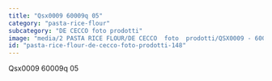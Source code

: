 ```yaml
---
title: "Qsx0009 60009q 05"
category: "pasta-rice-flour"
subcategory: "DE CECCO foto prodotti"
image: "media/2 PASTA RICE FLOUR/DE CECCO  foto  prodotti/QSX0009 - 60009Q-05.jpg"
id: "pasta-rice-flour-de-cecco-foto-prodotti-148"
---
```


Qsx0009 60009q 05
